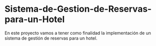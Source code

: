# Sistema-de-Gestion-de-Reservas-para-un-Hotel
En este proyecto vamos a tener como finalidad la implementación de un sistema de gestión de reservas para un hotel.
